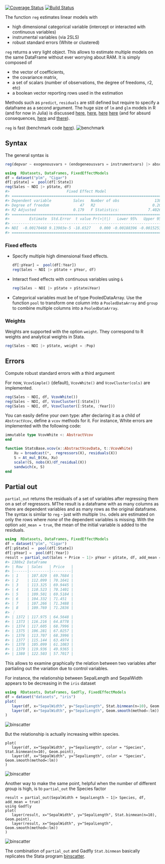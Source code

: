 [![Coverage Status](https://coveralls.io/repos/matthieugomez/FixedEffectModels.jl/badge.svg?branch=master)](https://coveralls.io/r/matthieugomez/FixedEffectModels.jl?branch=master)
[![Build Status](https://travis-ci.org/matthieugomez/FixedEffectModels.jl.svg?branch=master)](https://travis-ci.org/matthieugomez/FixedEffectModels.jl)



The function `reg` estimates linear models with 
  - high dimensional categorical variable (intercept or interacted with continuous variables)
  - instrumental variables (via 2SLS)
  - robust standard errors (White or clustered) 



`reg` returns a very light object. This allows to estimate multiple models on the same DataFrame without ever worrying about RAM. It is simply composed of 
 
  - the vector of coefficients, 
  - the covariance matrix, 
  - a set of scalars (number of observations, the degree of freedoms, r2, etc)
  - a boolean vector reporting rows used in the estimation

Methods such as `predict`, `residuals` are still defined but require to specify a dataframe as a second argument.  The huge size of `lm` and `glm` models in R (and for now in Julia) is discussed [here](http://www.r-bloggers.com/trimming-the-fat-from-glm-models-in-r/), [here](https://blogs.oracle.com/R/entry/is_the_size_of_your), [here](http://stackoverflow.com/questions/21896265/how-to-minimize-size-of-object-of-class-lm-without-compromising-it-being-passe) [here](http://stackoverflow.com/questions/15260429/is-there-a-way-to-compress-an-lm-class-for-later-prediction) (and for absurd consequences, [here](http://stackoverflow.com/questions/26010742/using-stargazer-with-memory-greedy-glm-objects) and [there](http://stackoverflow.com/questions/22577161/not-enough-ram-to-run-stargazer-the-normal-way)).


`reg` is fast (benchmark code [here](https://github.com/matthieugomez/FixedEffectModels.jl/blob/master/files/benchmark.md)).
![benchmark](https://cdn.rawgit.com/matthieugomez/FixedEffectModels.jl/master/files/result.svg)

## Syntax

The general syntax is

```julia
reg(depvar ~ exogenousvars + (endogeneousvars = instrumentvars) |> absorbvars, df)
```

```julia
using  RDatasets, DataFrames, FixedEffectModels
df = dataset("plm", "Cigar")
df[:pState] =  pool(df[:State])
reg(Sales ~ NDI |> pState, df)
#>                          Fixed Effect Model                         
#> =====================================================================
#> Dependent variable          Sales   Number of obs                1380
#> Degree of freedom              47   R2                          0.207
#> R2 Adjusted                 0.179   F Statistics:             7.40264
#> =====================================================================
#>         Estimate  Std.Error  t value Pr(>|t|)   Lower 95%   Upper 95%
#> ---------------------------------------------------------------------
#> NDI  -0.00170468 9.13903e-5 -18.6527    0.000 -0.00188396 -0.00152539
#> =====================================================================
```


### Fixed effects


- Specify multiple high dimensional fixed effects.

  ```julia
  df[:pYear] =  pool(df[:Year])
  reg(Sales ~ NDI |> pState + pYear, df)
  ```
- Interact fixed effects with continuous variables using `&`

  ```julia
  reg(Sales ~ NDI |> pState + pState&Year)
  ```

- Categorical variables must be of type PooledDataArray. Use the function `pool` to transform one column into a `PooledDataArray` and  `group` to combine multiple columns into a `PooledDataArray`.


### Weights

 Weights are supported with the option `weight`. They correspond to R weights and analytical weights in Stata.

```julia
reg(Sales ~ NDI |> pState, weight = :Pop)
```

## Errors
Compute robust standard errors with a third argument

For now, `VcovSimple()` (default), `VcovWhite()` and `VcovCluster(cols)` are implemented.

```julia
reg(Sales ~ NDI, df, VcovWhite())
reg(Sales ~ NDI, df, VcovCluster([:State]))
reg(Sales ~ NDI, df, VcovCluster([:State, :Year]))
```


You can easily define your own type: after declaring it as a child of `AbstractVcov`, define a `vcov` methods for it. For instance,  White errors are implemented with the following code:

```julia
immutable type VcovWhite <: AbstractVcov 
end

function StatsBase.vcov(x::AbstractVcovData, t::VcovWhite) 
	Xu = broadcast(*,  regressors(X), residuals(X))
	S = At_mul_B(Xu, Xu)
	scale!(S, nobs(X)/df_residual(X))
	sandwich(x, S) 
end
```


## Partial out

`partial_out` returns the residuals of a set of variables after regressing them on a set of regressors. MThe result is a dataframe with as many columns as there are dependent variables and as many rows as the original dataframe.
The syntax is similar to `reg` - just with multiple `lhs`. odels are estimated on only the rows where *none* of the dependent variables is missing. With the option `add_mean = true`, the mean of the initial variable is added to the residuals.



```julia
using  RDatasets, DataFrames, FixedEffectModels
df = dataset("plm", "Cigar")
df[:pState] =  pool(df[:State])
df[:pYear] =  pool(df[:Year])
result = partial_out(Sales + Price ~ 1|> pYear + pState, df, add_mean = true)
#> 1380x2 DataFrame
#> | Row  | Sales   | Price   |
#> |------|---------|---------|
#> | 1    | 107.029 | 69.7684 |
#> | 2    | 112.099 | 70.1641 |
#> | 3    | 113.325 | 69.9445 |
#> | 4    | 110.523 | 70.1401 |
#> | 5    | 109.501 | 69.5184 |
#> | 6    | 104.332 | 71.451  |
#> | 7    | 107.266 | 71.3488 |
#> | 8    | 109.769 | 71.2836 |
#> ⋮
#> | 1372 | 117.975 | 64.5648 |
#> | 1373 | 116.216 | 64.8778 |
#> | 1374 | 117.605 | 68.7996 |
#> | 1375 | 106.281 | 67.0257 |
#> | 1376 | 113.707 | 68.3996 |
#> | 1377 | 115.144 | 63.4974 |
#> | 1378 | 105.099 | 61.1083 |
#> | 1379 | 119.936 | 49.9365 |
#> | 1380 | 122.503 | 57.7017 |
```

This allows to examine graphically the relation between two variables after partialing out the variation due to control variables.


For instance, the relationship between SepalLength and SepalWidth appears to be decreasing in the `iris` dataset
```julia
using  RDatasets, DataFrames, Gadfly, FixedEffectModels
df = dataset("datasets", "iris")
plot(
   layer(df, x="SepalWidth", y="SepalLength", Stat.binmean(n=10), Geom.point),
   layer(df, x="SepalWidth", y="SepalLength", Geom.smooth(method=:lm))
)
```
![binscatter](http://cdn.rawgit.com/matthieugomez/FixedEffectModels.jl/master/files/first.svg)

But the relationship is actually increasing within species.
```
plot(
   layer(df, x="SepalWidth", y="SepalLength", color = "Species", Stat.binmean(n=10), Geom.point),
   layer(df, x="SepalWidth", y="SepalLength", color = "Species", Geom.smooth(method=:lm))
)
```
![binscatter](http://cdn.rawgit.com/matthieugomez/FixedEffectModels.jl/master/files/second.svg)


Another way to make the same point, helpful when the number of different group is high, is to `partial_out` the Species factor
```
result = partial_out(SepalWidth + SepalLength ~ 1|> Species, df, add_mean = true)
using Gadfly
plot(
   layer(result, x="SepalWidth", y="SepalLength", Stat.binmean(n=10), Geom.point),
   layer(result, x="SepalWidth", y="SepalLength", Geom.smooth(method=:lm))
)
```
![binscatter](http://cdn.rawgit.com/matthieugomez/FixedEffectModels.jl/master/files/third.svg)

The combination of `partial_out` and Gadfly `Stat.binmean` basically replicates the Stata program [binscatter](https://michaelstepner.com/binscatter/).




